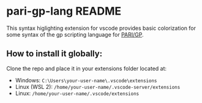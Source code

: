 # pari-gp-lang README

This syntax higlighting extension for vscode provides basic colorization for some syntax of the gp scripting language for [PARI/GP](https://pari.math.u-bordeaux.fr/).

## How to install it globally:

Clone the repo and place it in your extensions folder located at:

* Windows: `C:\Users\your-user-name\.vscode\extensions`
* Linux (WSL 2): `/home/your-user-name/.vscode-server/extensions`
* Linux: `/home/your-user-name/.vscode/extensions`

